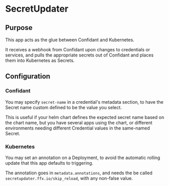 # SecretUpdater

## Purpose

This app acts as the glue between Confidant and Kubernetes.

It receives a webhook from Confidant upon changes to credentials or services, and pulls the appropriate secrets out of Confidant and places them into Kubernetes as Secrets.

## Configuration

### Confidant

You may specify `secret-name` in a credential's metadata section, to have the Secret name custom defined to be the value you select.

This is useful if your helm chart defines the expected secret name based on the chart name, but you have several apps using the chart, or different environments needing different Credential values in the same-named Secret.

### Kubernetes

You may set an annotation on a Deployment, to avoid the automatic rolling update that this app defaults to triggering.

The annotation goes in `metadata.annotations`, and needs the be called `secretupdater.ffx.io/skip_reload`, with any non-false value.
